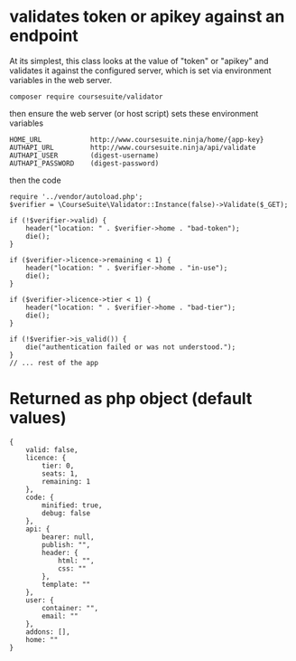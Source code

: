 # validates token or apikey against an endpoint

At its simplest, this class looks at the value of "token" or "apikey" and validates it against the configured server, which is set via environment variables in the web server.

    composer require coursesuite/validator

then ensure the web server (or host script) sets these environment variables

    HOME_URL            http://www.coursesuite.ninja/home/{app-key}
    AUTHAPI_URL         http://www.coursesuite.ninja/api/validate
    AUTHAPI_USER        (digest-username)
    AUTHAPI_PASSWORD    (digest-password)

then the code

    require '../vendor/autoload.php';
    $verifier = \CourseSuite\Validator::Instance(false)->Validate($_GET);

    if (!$verifier->valid) {
        header("location: " . $verifier->home . "bad-token");
        die();
    }

    if ($verifier->licence->remaining < 1) {
        header("location: " . $verifier->home . "in-use");
        die();
    }

    if ($verifier->licence->tier < 1) {
        header("location: " . $verifier->home . "bad-tier");
        die();
    }    

    if (!$verifier->is_valid()) {
     	die("authentication failed or was not understood.");
    }
    // ... rest of the app


# Returned as php object (default values)

    {
        valid: false,
        licence: {
            tier: 0,
            seats: 1,
            remaining: 1
        },
        code: {
            minified: true,
            debug: false
        },
        api: {
            bearer: null,
            publish: "",
            header: {
                html: "",
                css: ""
            },
            template: ""
        },
        user: {
            container: "",
            email: ""
        },
        addons: [],
        home: ""
    }

